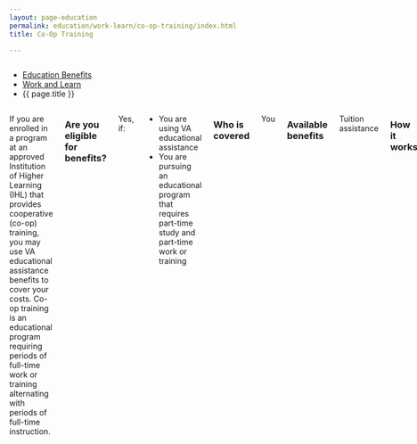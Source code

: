 ```yaml
---
layout: page-education
permalink: education/work-learn/co-op-training/index.html
title: Co-Op Training

---
```


<div class="splash" markdown="0">
<div class="row" markdown="0">
<div class="small-12 columns" markdown="0">

<ul class="breadcrumbs" role="menubar" aria-label="Primary">
<li class="parent"><a href="{{ site.url }}/education/">Education Benefits</a></li>
<li class="parent"><a href="{{ site.url }}/education/work-learn/">Work and Learn</a></li>
<li class="active">{{ page.title }}</li>
</ul>

</div>
</div>
</div>

<div class="main" role="main" markdown="0">

<!-- <div class="action-bar">
  <div class="row">
    <div class="small-12 columns">
      <a class="button small start" href="{{ site.url}}/disability-benefits/get/">Apply for Disability Benefits</a>
    </div>
  </div>  
</div> -->

<div class="section one" markdown="0">
<div class="primary" markdown="0">
<div class="row" markdown="0">
<div class="small-12 columns" markdown="1">

If you are enrolled in a program at an approved Institution of Higher Learning (IHL) that provides cooperative (co-op) training, you may use VA educational assistance benefits to cover your costs. Co-op training is an educational program requiring periods of full-time work or training alternating with periods of full-time instruction.

### Are you eligible for benefits?

Yes, if: 
- You are using VA educational assistance
- You are pursuing an educational program that requires part-time study and part-time work or training

### Who is covered
You

### Available benefits 
Tuition assistance

### How it works
The amount covered under VA educational assistance depends on the benefit you use. 
- The Post-9/11 GI Bill: If the program is at a public IHL, VA pays the actual costs for public in-state tuition and fees. If the program is at a private or foreign IHL, VA pays the lesser of the [national maximum](http://www.benefits.va.gov/gibill/resources/benefits_resources/rate_tables.asp) or the actual costs for in-state tuition and fees. Housing and educational-supplies stipend benefits are also paid under full-time enrollment.
- All other GI Bill programs: VA pays a monthly rate that varies depending on which GI Bill program you are entitled to use. [View current payment rates](http://www.benefits.va.gov/gibill/resources/benefits_resources/rate_tables.asp)


</div>
</div>
</div>

</div>
